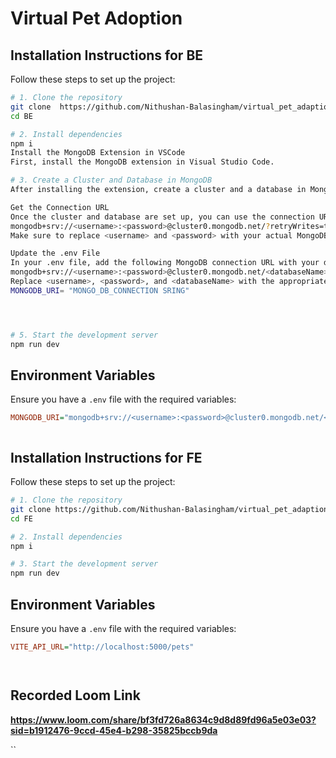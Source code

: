 
# Virtual Pet Adoption

## Installation Instructions for BE


Follow these steps to set up the project:

```sh
# 1. Clone the repository 
git clone  https://github.com/Nithushan-Balasingham/virtual_pet_adaption
cd BE

# 2. Install dependencies
npm i
Install the MongoDB Extension in VSCode
First, install the MongoDB extension in Visual Studio Code.

# 3. Create a Cluster and Database in MongoDB
After installing the extension, create a cluster and a database in MongoDB.

Get the Connection URL
Once the cluster and database are set up, you can use the connection URL to connect to the database. The URL will look like this:
mongodb+srv://<username>:<password>@cluster0.mongodb.net/?retryWrites=true&w=majority
Make sure to replace <username> and <password> with your actual MongoDB credentials.

Update the .env File
In your .env file, add the following MongoDB connection URL with your database name:
mongodb+srv://<username>:<password>@cluster0.mongodb.net/<databaseName>?retryWrites=true&w=majority
Replace <username>, <password>, and <databaseName> with the appropriate values.
MONGODB_URI= "MONGO_DB_CONNECTION SRING"




# 5. Start the development server
npm run dev
```

## Environment Variables
Ensure you have a `.env` file with the required variables:

```ini
MONGODB_URI="mongodb+srv://<username>:<password>@cluster0.mongodb.net/<databaseName>?retryWrites=true&w=majority"



```
## Installation Instructions for FE

Follow these steps to set up the project:

```sh
# 1. Clone the repository 
git clone https://github.com/Nithushan-Balasingham/virtual_pet_adaption
cd FE

# 2. Install dependencies
npm i

# 3. Start the development server
npm run dev
```

## Environment Variables
Ensure you have a `.env` file with the required variables:

```ini
VITE_API_URL="http://localhost:5000/pets"




```
## Recorded Loom Link
**https://www.loom.com/share/bf3fd726a8634c9d8d89fd96a5e03e03?sid=b1912476-9ccd-45e4-b298-35825bccb9da**

``
